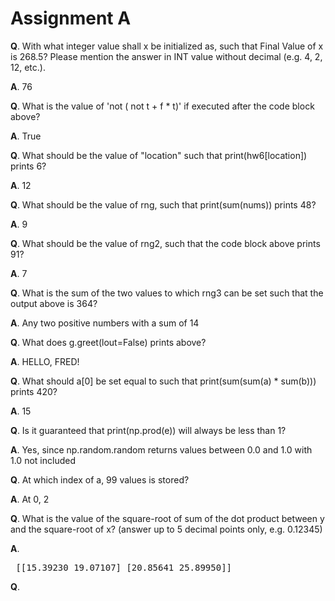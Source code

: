 # Assignment A
**Q**. With what integer value shall x be initialized as, such that Final Value of x is 268.5? Please mention the answer in INT value without decimal (e.g. 4, 2, 12, etc.).

**A**. 76 

**Q**. What is the value of 'not ( not t + f * t)' if executed after the code block above?

**A**. True

**Q**. What should be the value of "location" such that print(hw6[location]) prints 6?

**A**. 12

**Q**. What should be the value of rng, such that print(sum(nums)) prints 48?

**A**. 9

**Q**. What should be the value of rng2, such that the code block above prints 91?

**A**. 7

**Q**. What is the sum of the two values to which rng3 can be set such that the output above is 364?

**A**. Any two positive numbers with a sum of 14

**Q**. What does g.greet(lout=False) prints above?

**A**. HELLO, FRED!

**Q**. What should a[0] be set equal to such that print(sum(sum(a) * sum(b))) prints 420?

**A**. 15

**Q**. Is it guaranteed that print(np.prod(e)) will always be less than 1?

**A**. Yes, since np.random.random returns values between 0.0 and 1.0 with 1.0 not included

**Q**. At which index of a, 99 values is stored? 

**A**. At 0, 2

**Q**. What is the value of the square-root of sum of the dot product between y and the square-root of x? (answer up to 5 decimal points only, e.g. 0.12345)

**A**. <pre>
    [[15.39230 19.07107] 
    [20.85641 25.89950]]
</pre>
       
**Q**. 

